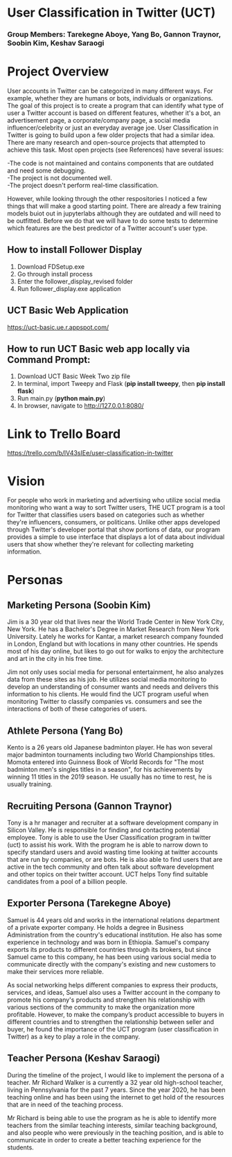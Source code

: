 # User Classification in Twitter (UCT)
### Group Members: Tarekegne Aboye, Yang Bo, Gannon Traynor, Soobin Kim, Keshav Saraogi

# Project Overview 
User accounts in Twitter can be categorized in many different ways. For example, whether they are humans or bots, individuals or organizations. The goal of this project is to create a program that can identify what type of user a Twitter account is based on different features, whether it's a bot, an advertisement page, a corporate/company page, a social media influencer/celebrity or just an everyday average joe. User Classification in Twitter is going to build upon a few older projects that had a similar idea. There are many research and open-source projects that attempted to achieve this task. Most open projects (see References) have several issues:

-The code is not maintained and contains components that are outdated and need some debugging.  
-The project is not documented well.  
-The project doesn't perform real-time classification.   

However, while looking through the other respositories I noticed a few things that will make a good starting point. There are already a few training models buiot out in jupyterlabs although they are outdated and will need to be outfitted. Before we do that we will have to do some tests to determine which features are the best predictor of a Twitter account's user type.

## How to install Follower Display
1. Download FDSetup.exe
2. Go through install process
3. Enter the follower_display_revised folder
4. Run follower_display.exe application

## UCT Basic Web Application

https://uct-basic.ue.r.appspot.com/

## How to run UCT Basic web app locally via Command Prompt: 
1. Download UCT Basic Week Two zip file
2. In terminal, import Tweepy and Flask (**pip install tweepy**, then **pip install flask**)
3. Run main.py (**python main.py**)
4. In browser, navigate to http://127.0.0.1:8080/

# Link to Trello Board

https://trello.com/b/lV43sIEe/user-classification-in-twitter

# Vision

For people who work in marketing and advertising who utilize social media monitoring who want a way to sort Twitter users, THE UCT program is a tool for Twitter that classifies users based on categories such as whether they're influencers, consumers, or politicans. Unlike other apps developed through Twitter's developer portal that show portions of data, our program provides a simple to use interface that displays a lot of data about individual users that show whether they're relevant for collecting marketing information.

# Personas

## Marketing Persona (Soobin Kim)
Jim is a 30 year old that lives near the World Trade Center in New York City, New York. He has a Bachelor's Degree in Market Research from New York University. Lately he works for Kantar, a market research company founded in London, England but with locations in many other countries. He spends most of his day online, but likes to go out for walks to enjoy the architecture and art in the city in his free time. 

Jim not only uses social media for personal entertainment, he also analyzes data from these sites as his job. He utilizes social media monitoring to develop an understanding of consumer wants and needs and delivers this information to his clients. He would find the UCT program useful when monitoring Twitter to classify companies vs. consumers and see the interactions of both of these categories of users. 

## Athlete Persona (Yang Bo)
Kento is a 26 years old Japanese badminton player. He has won several major badminton tournaments including two World Championships titles. Momota entered into Guinness Book of World Records for "The most badminton men's singles titles in a season", for his achievements by winning 11 titles in the 2019 season. He usually has no time to rest, he is usually training.

## Recruiting Persona (Gannon Traynor)
Tony is a hr manager and recruiter at a software development company in Silicon Valley. He is responsible for finding and contacting potential employee. Tony is able to use the User Classification program in twitter (uct) to assist his work. With the program he is able to narrow down to specify standard users and avoid wasting time looking at twitter accounts that are run by companies, or are bots. He is also able to find users that are active in the tech community and often talk about software development and other topics on their twitter account. UCT helps Tony find suitable candidates from a pool of a billion people.  

## Exporter Persona (Tarekegne Aboye)
Samuel is 44 years old and works in the international relations department of a private exporter company. He holds a degree in Business Administration from the country's educational institution. He also has some experience in technology and was born in Ethiopia. Samuel's company exports its products to different countries through its brokers, but since Samuel came to this company, he has been using various social media to communicate directly with the company's existing and new customers to make their services more reliable. 

As social networking helps different companies to express their products, services, and ideas, Samuel also uses a Twitter account in the company to promote his company's products and strengthen his relationship with various sections of the community to make the organization more profitable. However, to make the company’s product accessible to buyers in different countries and to strengthen the relationship between seller and buyer, he found the importance of the UCT program (user classification in Twitter) as a key to play a role in the company.

## Teacher Persona (Keshav Saraogi)
During the timeline of the project, I would like to implement the persona of a teacher. Mr Richard Walker is a currently a 32 year old high-school teacher, living in Pennsylvania for the past 7 years. Since the year 2020, he has been teaching online and has been using the internet to get hold of the resources that are in need of the teaching process. 

Mr Richard is being able to use the program as he is able to identify more teachers from the similar teaching interests, similar teaching background, and also people who were previously in the teaching position,  and is able to communicate in order to create a better teaching experience for the students.
